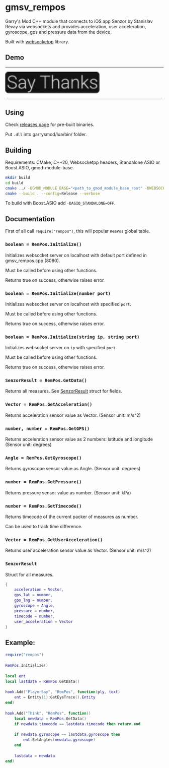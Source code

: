 # gmsv_rempos
Garry's Mod C++ module that connects to iOS app Senzor by Stanislav Révay via websockets and provides acceleration, user acceleration, gyroscope, gps and pressure data from the device.

Built with [websocketpp](https://github.com/zaphoyd/websocketpp) library.

## Demo

---

__[<img src="https://raw.githubusercontent.com/GitSparTV/GitSparTV/main/saythanks.svg" width="300">](https://gitspartv.github.io/GitSparTV/saythanks.html)__

---

## Using
Check [releases page](https://github.com/GitSparTV/gmsv_rempos/releases) for pre-built binaries.

Put `.dll` into garrysmod/lua/bin/ folder.

## Building
Requirements: CMake, C++20, Websocketpp headers, Standalone ASIO or Boost.ASIO, gmod-module-base.

```sh
mkdir build
cd build
cmake ../ -DGMOD_MODULE_BASE="<path_to_gmod_module_base_root" -DWEBSOCKETPP="path_to_websockepp_root" -DASIO="path_to_asio" -A Win32
cmake --build . --config=Release --verbose
```

To build with Boost.ASIO add `-DASIO_STANDALONE=OFF`.

## Documentation

First of all call `require("rempos")`, this will popular `RemPos` global table.

### `boolean = RemPos.Initialize()`
Initializes websocket server on localhost with default port defined in gmsv_rempos.cpp (8080).

Must be called before using other functions.

Returns true on success, otherwise raises error.

### `boolean = RemPos.Initialize(number port)`
Initializes websocket server on localhost with specified `port`.

Must be called before using other functions.

Returns true on success, otherwise raises error.

### `boolean = RemPos.Initialize(string ip, string port)`
Initializes websocket server on `ip` with specified `port`.

Must be called before using other functions.

Returns true on success, otherwise raises error.

### `SenzorResult = RemPos.GetData()`
Returns all measures. See [SenzorResult]() struct for fields.

### `Vector = RemPos.GetAcceleration()`
Returns acceleration sensor value as Vector. (Sensor unit: m/s^2)

### `number, number = RemPos.GetGPS()`
Returns acceleration sensor value as 2 numbers: latitude and longitude (Sensor unit: degrees) 

### `Angle = RemPos.GetGyroscope()`
Returns gyroscope sensor value as Angle. (Sensor unit: degrees)

### `number = RemPos.GetPressure()`
Returns pressure sensor value as number. (Sensor unit: kPa)

### `number = RemPos.GetTimecode()`
Returns timecode of the current packer of measures as number.

Can be used to track time difference.

### `Vector = RemPos.GetUserAcceleration()`
Returns user acceleration sensor value as Vector. (Sensor unit: m/s^2)

### `SenzorResult`
Struct for all measures.
```lua
{
    acceleration = Vector,
    gps_lat = number,
    gps_lng = number,
    gyroscope = Angle,
    pressure = number,
    timecode = number,
    user_acceleration = Vector 
}
```

## Example:
```lua
require("rempos")

RemPos.Initialize()

local ent
local lastdata = RemPos.GetData()

hook.Add("PlayerSay", "RemPos", function(ply, text)
    ent = Entity(1):GetEyeTrace().Entity
end)

hook.Add("Think", "RemPos", function()
    local newdata = RemPos.GetData()
    if newdata.timecode == lastdata.timecode then return end

    if newdata.gyroscope ~= lastdata.gyroscope then
        ent:SetAngles(newdata.gyroscope)
    end

    lastdata = newdata
end)
```
